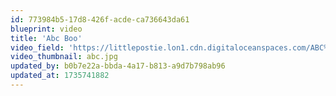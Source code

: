 ```yaml
---
id: 773984b5-17d8-426f-acde-ca736643da61
blueprint: video
title: 'Abc Boo'
video_field: 'https://littlepostie.lon1.cdn.digitaloceanspaces.com/ABC%20Boo%20%20%20Halloween%20Alphabet%20Song%20for%20Kids!.mp4'
video_thumbnail: abc.jpg
updated_by: b0b7e22a-bbda-4a17-b813-a9d7b798ab96
updated_at: 1735741882
---
```

